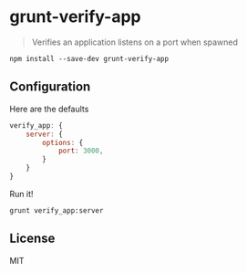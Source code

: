 # grunt-verify-app

> Verifies an application listens on a port when spawned

```shell
npm install --save-dev grunt-verify-app
```

## Configuration

Here are the defaults

```js
verify_app: {
    server: {
        options: {
            port: 3000,
        }
    }
}
```
Run it!

```shell
grunt verify_app:server
```




## License

MIT
